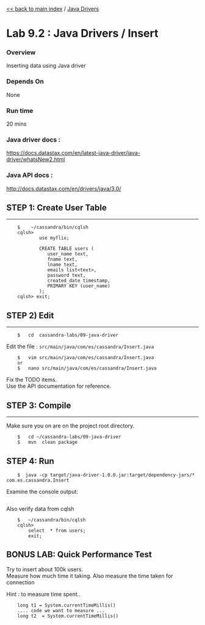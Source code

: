 <link rel='stylesheet' href='../assets/css/main.css'/>

[<< back to main index](../README.md) / [Java Drivers](README.md) 

Lab 9.2 : Java Drivers / Insert
====================

### Overview
Inserting data using Java driver

### Depends On 
None

### Run time
20 mins

### Java driver docs :
https://docs.datastax.com/en/latest-java-driver/java-driver/whatsNew2.html

### Java API docs :
http://docs.datastax.com/en/drivers/java/3.0/

## STEP 1: Create User Table
----------------------------
```
    $    ~/cassandra/bin/cqlsh
    cqlsh>    
            use myflix;

            CREATE TABLE users (
               user_name text,
               fname text,
               lname text,
               emails list<text>,
               password text,
               created_date timestamp,
               PRIMARY KEY (user_name)
            );
    cqlsh> exit;
```

## STEP 2) Edit
---------------
```
    $   cd  cassandra-labs/09-java-driver
```

Edit the file : `src/main/java/com/es/cassandra/Insert.java`
```
    $   vim src/main/java/com/es/cassandra/Insert.java
    or
    $   nano src/main/java/com/es/cassandra/Insert.java
```
Fix the TODO items.  
Use the API documentation for reference.  


## STEP 3: Compile
----------------------------
Make sure you on are on the project root directory.
```
    $   cd ~/cassandra-labs/09-java-driver
    $   mvn  clean package
```


## STEP 4:  Run
```
    $  java -cp target/java-driver-1.0.0.jar:target/dependency-jars/*   com.es.cassandra.Insert
```

Examine the console output:
```console

```

Also verify data from cqlsh
```
    $   ~/cassandra/bin/cqlsh
    cqlsh>   
        select  * from users;
        exit;
```


## BONUS LAB:  Quick Performance Test
Try to insert about 100k users.  
Measure how much time it taking.
Also measure the time taken for connection

Hint : to measure time spent..
```
    long t1 = System.currentTimeMillis()
    .... code we want to measure ...
    long t2  = System.currentTimeMillis()
```